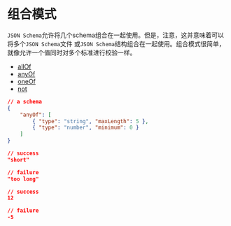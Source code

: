 # 组合模式

`JSON Schema`允许将几个schema组合在一起使用。但是，注意，这并意味着可以将多个`JSON Schema`文件
或`JSON Schema`结构组合在一起使用。组合模式很简单，就像允许一个值同时对多个标准进行校验一样。

* [allOf](allOf.md)
* [anyOf](anyOf.md)
* [oneOf](oneOf.md)
* [not](not.md)

```json
// a schema
{
    "anyOf": [
        { "type": "string", "maxLength": 5 },
        { "type": "number", "minimum": 0 }
    ]
}
```

```json
// success
"short"
```

```json
// failure
"too long"
```

```json
// success
12
```

```json
// failure
-5
```
